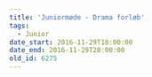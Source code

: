 ```yaml
---
title: 'Juniormøde - Drama forløb'
tags:
  - Junior
date_start: 2016-11-29T18:00:00
date_end: 2016-11-29T20:00:00
old_id: 6275
---
```

